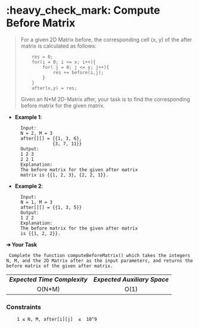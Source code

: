<h1>:heavy_check_mark: Compute Before Matrix</h1>
<blockquote>For a given 2D Matrix before, the corresponding cell (x, y) of the after matrix is calculated as follows: 


        res = 0;
        for(i = 0; i <= x; i++){
            for( j = 0; j <= y; j++){              
                res += before(i,j);
            }
        }
        after(x,y) = res;

Given an N*M 2D-Matrix after, your task is to find the corresponding before matrix for the given matrix.
</blockquote>

* **Example 1**:<br>

        Input:
        N = 2, M = 3
        after[][] = {{1, 3, 6},
                    {3, 7, 11}}
        Output:
        1 2 3
        2 2 1
        Explanation:
        The before matrix for the given after matrix
        matrix is {{1, 2, 3}, {2, 2, 1}}.

* **Example 2**:<br>

        Input: 
        N = 1, M = 3
        after[][] = {{1, 3, 5}}
        Output:
        1 2 2
        Explanation: 
        The before matrix for the given after matrix
        is {{1, 2, 2}}.

**➔ Your Task**

     Complete the function computeBeforeMatrix() which takes the integers N, M, and the 2D Matrix after as the input parameters, and returns the before matrix of the given after matrix.

<table align="center">
      <tr><td><em><b>Expected Time Complexity</td> <td><em><b>Expected Auxiliary Space</td></tr>
      <tr><td align="center">O(N*M)</td> <td align="center">O(1)</td></tr>
</table>

### **Constraints** 

        1 ≤ N, M, after[i][j]  ≤  10^9